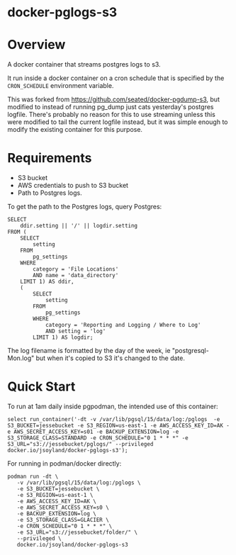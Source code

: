# docker-pglogs-s3

# Overview

A docker container that streams postgres logs to s3.

It run inside a docker container on a cron schedule that is specified by the `CRON_SCHEDULE` environment variable.

This was forked from https://github.com/seated/docker-pgdump-s3, but modified to instead of running pg_dump just
cats yesterday's postgres logfile.  There's probably no reason for this to use streaming unless this were modified
to tail the current logfile instead, but it was simple enough to modify the existing container for this purpose.

# Requirements

- S3 bucket
- AWS credentials to push to S3 bucket
- Path to Postgres logs.

To get the path to the Postgres logs, query Postgres:

```
SELECT
    ddir.setting || '/' || logdir.setting
FROM (
    SELECT
        setting
    FROM
        pg_settings
    WHERE
        category = 'File Locations'
        AND name = 'data_directory'
    LIMIT 1) AS ddir,
    (
        SELECT
            setting
        FROM
            pg_settings
        WHERE
            category = 'Reporting and Logging / Where to Log'
            AND setting = 'log'
        LIMIT 1) AS logdir;
```

The log filename is formatted by the day of the week, ie "postgresql-Mon.log" but when it's copied to S3 it's changed to the date.

# Quick Start

To run at 1am daily inside pgpodman, the intended use of this container:
```
select run_container('-dt -v /var/lib/pgsql/15/data/log:/pglogs  -e S3_BUCKET=jessebucket -e S3_REGION=us-east-1 -e AWS_ACCESS_KEY_ID=AK -e AWS_SECRET_ACCESS_KEY=s01 -e BACKUP_EXTENSION=log -e S3_STORAGE_CLASS=STANDARD -e CRON_SCHEDULE="0 1 * * *" -e S3_URL="s3://jessebucket/pglogs/" --privileged docker.io/jsoyland/docker-pglogs-s3');

```

For running in podman/docker directly:
```
podman run -dt \
   -v /var/lib/pgsql/15/data/log:/pglogs \
   -e S3_BUCKET=jessebucket \
   -e S3_REGION=us-east-1 \
   -e AWS_ACCESS_KEY_ID=AK \
   -e AWS_SECRET_ACCESS_KEY=s0 \
   -e BACKUP_EXTENSION=log \
   -e S3_STORAGE_CLASS=GLACIER \
   -e CRON_SCHEDULE="0 1 * * *" \
   -e S3_URL="s3://jessebucket/folder/" \
   --privileged \
   docker.io/jsoyland/docker-pglogs-s3
```
